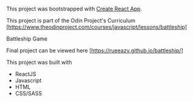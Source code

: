 This project was bootstrapped with [Create React App](https://github.com/facebook/create-react-app).

This project is part of the Odin Project's Curriculum [https://www.theodinproject.com/courses/javascript/lessons/battleship]

Battleship Game

Final project can be viewed here [https://rueeazy.github.io/battleship/]

This project was built with

- ReactJS
- Javascript
- HTML
- CSS/SASS